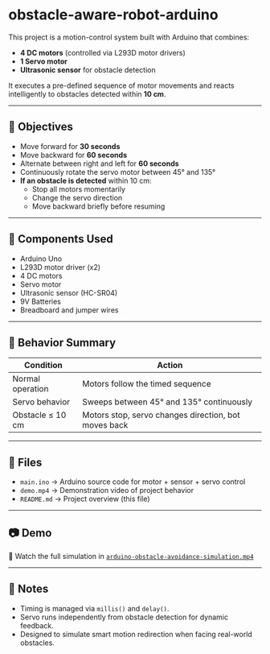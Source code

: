 # obstacle-aware-robot-arduino 

This project is a motion-control system built with Arduino that combines:
- **4 DC motors** (controlled via L293D motor drivers)
- **1 Servo motor**
- **Ultrasonic sensor** for obstacle detection

It executes a pre-defined sequence of motor movements and reacts intelligently to obstacles detected within **10 cm**.

---

## 🎯 Objectives

- Move forward for **30 seconds**
- Move backward for **60 seconds**
- Alternate between right and left for **60 seconds**
- Continuously rotate the servo motor between 45° and 135°
- **If an obstacle is detected** within 10 cm:
  - Stop all motors momentarily
  - Change the servo direction
  - Move backward briefly before resuming

---

## 🧩 Components Used

- Arduino Uno
- L293D motor driver (x2)
- 4 DC motors
- Servo motor 
- Ultrasonic sensor (HC-SR04)
- 9V Batteries
- Breadboard and jumper wires

---

## 🔁 Behavior Summary

| Condition          | Action                                   |
|--------------------|-------------------------------------------|
| Normal operation   | Motors follow the timed sequence         |
| Servo behavior     | Sweeps between 45° and 135° continuously |
| Obstacle ≤ 10 cm   | Motors stop, servo changes direction, bot moves back |

---

## 📂 Files

- `main.ino` → Arduino source code for motor + sensor + servo control
- `demo.mp4` → Demonstration video of project behavior
- `README.md` → Project overview (this file)

---

## 📷 Demo

🎥 Watch the full simulation in [`arduino-obstacle-avoidance-simulation.mp4`](./arduino-obstacle-avoidance-simulation.MOV)

---

## 📎 Notes

- Timing is managed via `millis()` and `delay()`.
- Servo runs independently from obstacle detection for dynamic feedback.
- Designed to simulate smart motion redirection when facing real-world obstacles.
